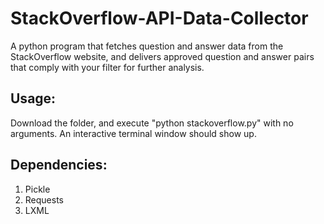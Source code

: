 # StackOverflow-API-Data-Collector
A python program that fetches question and answer data from the StackOverflow website, and delivers approved question and answer pairs that comply with your filter for further analysis.
## Usage:
Download the folder, and execute "python stackoverflow.py" with no arguments. An interactive terminal window should show up.
## Dependencies:
1. Pickle
2. Requests
3. LXML
